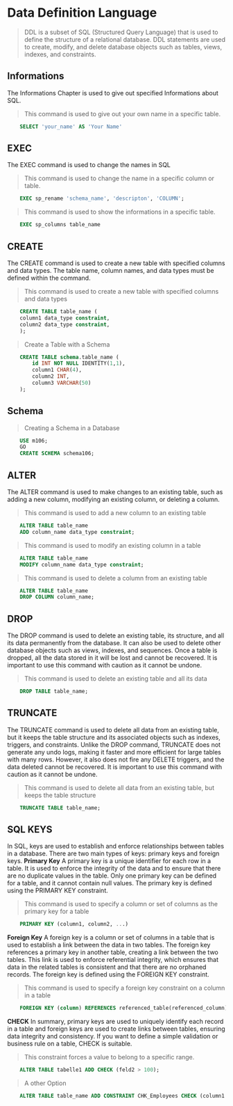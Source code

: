 # Data Definition Language
> DDL is a subset of SQL (Structured Query Language) that is used to define the structure of a relational database. DDL statements are used to create, modify, and delete database objects such as tables, views, indexes, and constraints.
## Informations
The Informations Chapter is used to give out specified Informations about SQL.
> This command is used to give out your own name in a specific table.
```sql       
    SELECT 'your_name' AS 'Your Name'
```
## EXEC
The EXEC command is used to change the names in SQL
> This command is used to change the name in a specific column or table.
```sql       
    EXEC sp_rename 'schema_name', 'descripton', 'COLUMN';
```
> This command is used to show the informations in a specific table.
```sql       
    EXEC sp_columns table_name
```
## CREATE
The CREATE command is used to create a new table with specified columns and data types. The table name, column names, and data types must be defined within the command.
> This command is used to create a new table with specified columns and data types
```sql       
    CREATE TABLE table_name (
    column1 data_type constraint,
    column2 data_type constraint,
    );
```
> Create a Table with a Schema
```SQL
    CREATE TABLE schema.table_name (
        id INT NOT NULL IDENTITY(1,1),
        column1 CHAR(4),
        column2 INT,
        column3 VARCHAR(50)
    );
```
## Schema
> Creating a Schema in a Database
```SQL
    USE m106;
    GO
    CREATE SCHEMA schema106;
```
## ALTER
The ALTER command is used to make changes to an existing table, such as adding a new column, modifying an existing column, or deleting a column.
> This command is used to add a new column to an existing table
```sql
    ALTER TABLE table_name
    ADD column_name data_type constraint;
```
> This command is used to modify an existing column in a table
```sql
    ALTER TABLE table_name
    MODIFY column_name data_type constraint;
```

> This command is used to delete a column from an existing table
```sql
    ALTER TABLE table_name
    DROP COLUMN column_name;
```
## DROP
The DROP command is used to delete an existing table, its structure, and all its data permanently from the database. It can also be used to delete other database objects such as views, indexes, and sequences. Once a table is dropped, all the data stored in it will be lost and cannot be recovered. It is important to use this command with caution as it cannot be undone.
> This command is used to delete an existing table and all its data
```sql
    DROP TABLE table_name;
```
## TRUNCATE
The TRUNCATE command is used to delete all data from an existing table, but it keeps the table structure and its associated objects such as indexes, triggers, and constraints. Unlike the DROP command, TRUNCATE does not generate any undo logs, making it faster and more efficient for large tables with many rows. However, it also does not fire any DELETE triggers, and the data deleted cannot be recovered. It is important to use this command with caution as it cannot be undone.
> This command is used to delete all data from an existing table, but keeps the table structure
```sql
    TRUNCATE TABLE table_name;
```
## SQL KEYS
In SQL, keys are used to establish and enforce relationships between tables in a database. There are two main types of keys: primary keys and foreign keys.
**Primary Key**
A primary key is a unique identifier for each row in a table. It is used to enforce the integrity of the data and to ensure that there are no duplicate values in the table. Only one primary key can be defined for a table, and it cannot contain null values. The primary key is defined using the PRIMARY KEY constraint.
> This command is used to specify a column or set of columns as the primary key for a table
```sql
    PRIMARY KEY (column1, column2, ...)
```
**Foreign Key**
A foreign key is a column or set of columns in a table that is used to establish a link between the data in two tables. The foreign key references a primary key in another table, creating a link between the two tables. This link is used to enforce referential integrity, which ensures that data in the related tables is consistent and that there are no orphaned records. The foreign key is defined using the FOREIGN KEY constraint.
> This command is used to specify a foreign key constraint on a column in a table
```sql
    FOREIGN KEY (column) REFERENCES referenced_table(referenced_column)
```
**CHECK**
In summary, primary keys are used to uniquely identify each record in a table and foreign keys are used to create links between tables, ensuring data integrity and consistency.
If you want to define a simple validation or business rule on a table, CHECK is suitable. 
> This constraint forces a value to belong to a specific range.
```SQL
    ALTER TABLE tabelle1 ADD CHECK (feld2 > 100);
```
> A other Option
```SQL
    ALTER TABLE table_name ADD CONSTRAINT CHK_Employees CHECK (column1 = 'A' or column1 = 'B' or column1 = 'C' or column1 = 'D')
```